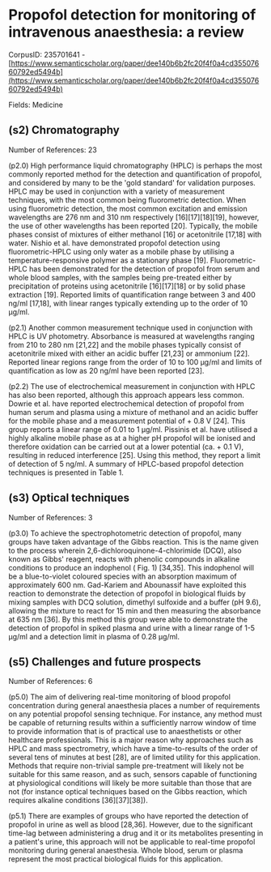 # Propofol detection for monitoring of intravenous anaesthesia: a review

CorpusID: 235701641 - [https://www.semanticscholar.org/paper/dee140b6b2fc20f4f0a4cd35507660792ed5494b](https://www.semanticscholar.org/paper/dee140b6b2fc20f4f0a4cd35507660792ed5494b)

Fields: Medicine

## (s2) Chromatography
Number of References: 23

(p2.0) High performance liquid chromatography (HPLC) is perhaps the most commonly reported method for the detection and quantification of propofol, and considered by many to be the 'gold standard' for validation purposes. HPLC may be used in conjunction with a variety of measurement techniques, with the most common being fluorometric detection. When using fluorometric detection, the most common excitation and emission wavelengths are 276 nm and 310 nm respectively [16][17][18][19], however, the use of other wavelengths has been reported [20]. Typically, the mobile phases consist of mixtures of either methanol [16] or acetonitrile [17,18] with water. Nishio et al. have demonstrated propofol detection using fluorometric-HPLC using only water as a mobile phase by utilising a temperature-responsive polymer as a stationary phase [19]. Fluorometric-HPLC has been demonstrated for the detection of propofol from serum and whole blood samples, with the samples being pre-treated either by precipitation of proteins using acetonitrile [16][17][18] or by solid phase extraction [19]. Reported limits of quantification range between 3 and 400 ng/ml [17,18], with linear ranges typically extending up to the order of 10 μg/ml.

(p2.1) Another common measurement technique used in conjunction with HPLC is UV photometry. Absorbance is measured at wavelengths ranging from 210 to 280 nm [21,22] and the mobile phases typically consist of acetonitrile mixed with either an acidic buffer [21,23] or ammonium [22]. Reported linear regions range from the order of 10 to 100 μg/ml and limits of quantification as low as 20 ng/ml have been reported [23].

(p2.2) The use of electrochemical measurement in conjunction with HPLC has also been reported, although this approach appears less common. Dowrie et al. have reported electrochemical detection of propofol from human serum and plasma using a mixture of methanol and an acidic buffer for the mobile phase and a measurement potential of + 0.8 V [24]. This group reports a linear range of 0.01 to 1 μg/ml. Pissinis et al. have utilised a highly alkaline mobile phase as at a higher pH propofol will be ionised and therefore oxidation can be carried out at a lower potential (ca. + 0.1 V), resulting in reduced interference [25]. Using this method, they report a limit of detection of 5 ng/ml. A summary of HPLC-based propofol detection techniques is presented in Table 1.
## (s3) Optical techniques
Number of References: 3

(p3.0) To achieve the spectrophotometric detection of propofol, many groups have taken advantage of the Gibbs reaction. This is the name given to the process wherein 2,6-dichloroquinone-4-chlorimide (DCQ), also known as Gibbs' reagent, reacts with phenolic compounds in alkaline conditions to produce an indophenol ( Fig. 1) [34,35]. This indophenol will be a blue-to-violet coloured species with an absorption maximum of approximately 600 nm. Gad-Kariem and Abounassif have exploited this reaction to demonstrate the detection of propofol in biological fluids by mixing samples with DCQ solution, dimethyl sulfoxide and a buffer (pH 9.6), allowing the mixture to react for 15 min and then measuring the absorbance at 635 nm [36]. By this method this group were able to demonstrate the detection of propofol in spiked plasma and urine with a linear range of 1-5 μg/ml and a detection limit in plasma of 0.28 μg/ml.
## (s5) Challenges and future prospects
Number of References: 6

(p5.0) The aim of delivering real-time monitoring of blood propofol concentration during general anaesthesia places a number of requirements on any potential propofol sensing technique. For instance, any method must be capable of returning results within a sufficiently narrow window of time to provide information that is of practical use to anaesthetists or other healthcare professionals. This is a major reason why approaches such as HPLC and mass spectrometry, which have a time-to-results of the order of several tens of minutes at best [28], are of limited utility for this application. Methods that require non-trivial sample pre-treatment will likely not be suitable for this same reason, and as such, sensors capable of functioning at physiological conditions will likely be more suitable than those that are not (for instance optical techniques based on the Gibbs reaction, which requires alkaline conditions [36][37][38]).

(p5.1) There are examples of groups who have reported the detection of propofol in urine as well as blood [28,36]. However, due to the significant time-lag between administering a drug and it or its metabolites presenting in a patient's urine, this approach will not be applicable to real-time propofol monitoring during general anaesthesia. Whole blood, serum or plasma represent the most practical biological fluids for this application.

